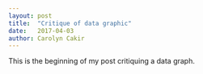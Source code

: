 ```yaml
---
layout: post
title:  "Critique of data graphic"
date:   2017-04-03
author: Carolyn Cakir
---
```


This is the beginning of my post critiquing a data graph.
